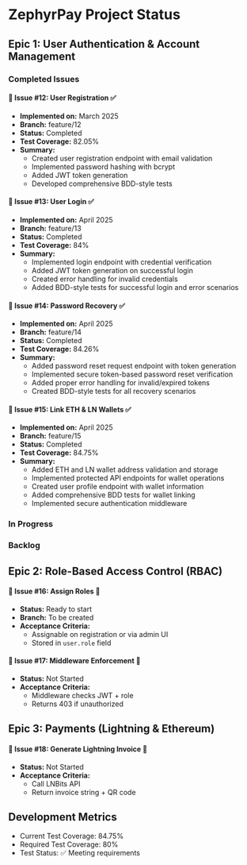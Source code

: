# ZephyrPay Project Status

## Epic 1: User Authentication & Account Management

### Completed Issues

#### 📌 Issue #12: User Registration ✅
- **Implemented on:** March 2025
- **Branch:** feature/12
- **Status:** Completed
- **Test Coverage:** 82.05%
- **Summary:**
  - Created user registration endpoint with email validation
  - Implemented password hashing with bcrypt
  - Added JWT token generation
  - Developed comprehensive BDD-style tests

#### 📌 Issue #13: User Login ✅
- **Implemented on:** April 2025
- **Branch:** feature/13
- **Status:** Completed
- **Test Coverage:** 84%
- **Summary:**
  - Implemented login endpoint with credential verification
  - Added JWT token generation on successful login
  - Created error handling for invalid credentials
  - Added BDD-style tests for successful login and error scenarios

#### 📌 Issue #14: Password Recovery ✅
- **Implemented on:** April 2025
- **Branch:** feature/14
- **Status:** Completed
- **Test Coverage:** 84.26%
- **Summary:**
  - Added password reset request endpoint with token generation
  - Implemented secure token-based password reset verification
  - Added proper error handling for invalid/expired tokens
  - Created BDD-style tests for all recovery scenarios

#### 📌 Issue #15: Link ETH & LN Wallets ✅
- **Implemented on:** April 2025
- **Branch:** feature/15
- **Status:** Completed
- **Test Coverage:** 84.75%
- **Summary:**
  - Added ETH and LN wallet address validation and storage
  - Implemented protected API endpoints for wallet operations
  - Created user profile endpoint with wallet information
  - Added comprehensive BDD tests for wallet linking
  - Implemented secure authentication middleware

### In Progress

### Backlog

## Epic 2: Role-Based Access Control (RBAC)

#### 📌 Issue #16: Assign Roles 🔄
- **Status:** Ready to start
- **Branch:** To be created
- **Acceptance Criteria:**
  - Assignable on registration or via admin UI
  - Stored in `user.role` field

#### 📌 Issue #17: Middleware Enforcement 🔄
- **Status:** Not Started
- **Acceptance Criteria:**
  - Middleware checks JWT + role
  - Returns 403 if unauthorized

## Epic 3: Payments (Lightning & Ethereum)

#### 📌 Issue #18: Generate Lightning Invoice 🔄
- **Status:** Not Started
- **Acceptance Criteria:**
  - Call LNBits API
  - Return invoice string + QR code

## Development Metrics

- Current Test Coverage: 84.75%
- Required Test Coverage: 80%
- Test Status: ✅ Meeting requirements
